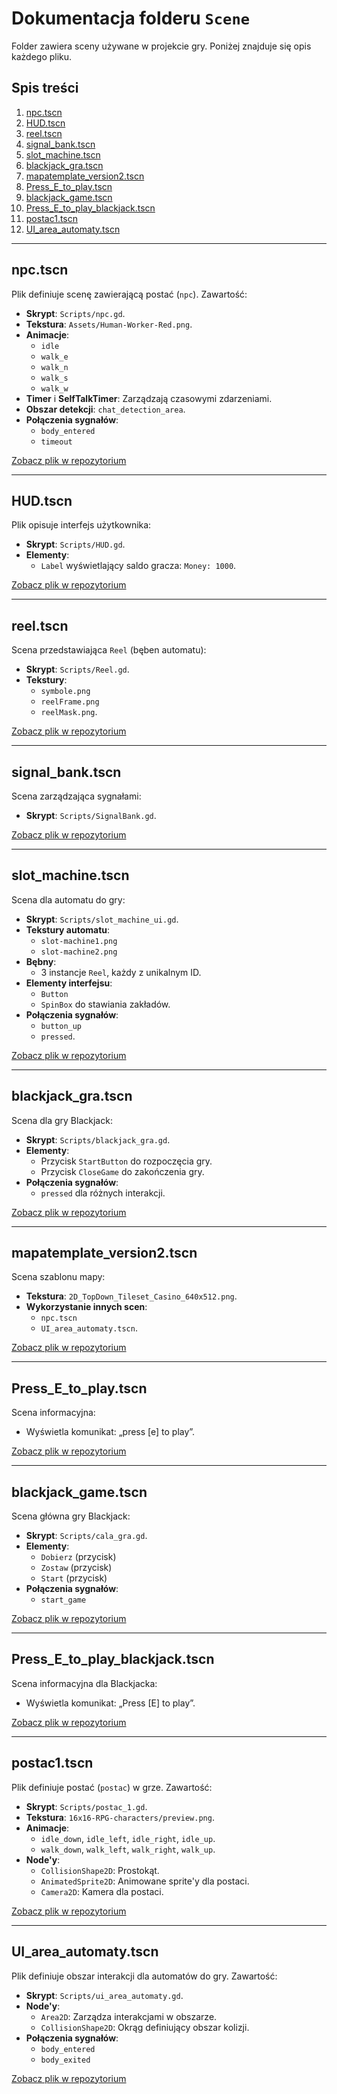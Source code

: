 # Dokumentacja folderu `Scene`

Folder zawiera sceny używane w projekcie gry. Poniżej znajduje się opis każdego pliku.

## Spis treści
1. [npc.tscn](#npctscn)
2. [HUD.tscn](#hudtscn)
3. [reel.tscn](#reeltscn)
4. [signal_bank.tscn](#signal_banktscn)
5. [slot_machine.tscn](#slot_machinetscn)
6. [blackjack_gra.tscn](#blackjack_gratscn)
7. [mapatemplate_version2.tscn](#mapatemplate_version2tscn)
8. [Press_E_to_play.tscn](#press_e_to_playtscn)
9. [blackjack_game.tscn](#blackjack_gametscn)
10. [Press_E_to_play_blackjack.tscn](#press_e_to_play_blackjacktscn)
11. [postac1.tscn](#postac1tscn)
12. [UI_area_automaty.tscn](#ui_area_automatyt)

---

## npc.tscn
Plik definiuje scenę zawierającą postać (`npc`). Zawartość:
- **Skrypt**: `Scripts/npc.gd`.
- **Tekstura**: `Assets/Human-Worker-Red.png`.
- **Animacje**:
  - `idle`
  - `walk_e`
  - `walk_n`
  - `walk_s`
  - `walk_w`
- **Timer** i **SelfTalkTimer**: Zarządzają czasowymi zdarzeniami.
- **Obszar detekcji**: `chat_detection_area`.
- **Połączenia sygnałów**:
  - `body_entered`
  - `timeout`

[Zobacz plik w repozytorium](https://github.com/maciekRogo/Gambling/blob/victor-dev/Scene/npc.tscn)

---

## HUD.tscn
Plik opisuje interfejs użytkownika:
- **Skrypt**: `Scripts/HUD.gd`.
- **Elementy**:
  - `Label` wyświetlający saldo gracza: `Money: 1000`.

[Zobacz plik w repozytorium](https://github.com/maciekRogo/Gambling/blob/victor-dev/Scene/HUD.tscn)

---

## reel.tscn
Scena przedstawiająca `Reel` (bęben automatu):
- **Skrypt**: `Scripts/Reel.gd`.
- **Tekstury**:
  - `symbole.png`
  - `reelFrame.png`
  - `reelMask.png`.

[Zobacz plik w repozytorium](https://github.com/maciekRogo/Gambling/blob/victor-dev/Scene/reel.tscn)

---

## signal_bank.tscn
Scena zarządzająca sygnałami:
- **Skrypt**: `Scripts/SignalBank.gd`.

[Zobacz plik w repozytorium](https://github.com/maciekRogo/Gambling/blob/victor-dev/Scene/signal_bank.tscn)

---

## slot_machine.tscn
Scena dla automatu do gry:
- **Skrypt**: `Scripts/slot_machine_ui.gd`.
- **Tekstury automatu**:
  - `slot-machine1.png`
  - `slot-machine2.png`
- **Bębny**:
  - 3 instancje `Reel`, każdy z unikalnym ID.
- **Elementy interfejsu**:
  - `Button`
  - `SpinBox` do stawiania zakładów.
- **Połączenia sygnałów**:
  - `button_up`
  - `pressed`.

[Zobacz plik w repozytorium](https://github.com/maciekRogo/Gambling/blob/victor-dev/Scene/slot_machine.tscn)

---

## blackjack_gra.tscn
Scena dla gry Blackjack:
- **Skrypt**: `Scripts/blackjack_gra.gd`.
- **Elementy**:
  - Przycisk `StartButton` do rozpoczęcia gry.
  - Przycisk `CloseGame` do zakończenia gry.
- **Połączenia sygnałów**:
  - `pressed` dla różnych interakcji.

[Zobacz plik w repozytorium](https://github.com/maciekRogo/Gambling/blob/victor-dev/Scene/blackjack_gra.tscn)

---

## mapatemplate_version2.tscn
Scena szablonu mapy:
- **Tekstura**: `2D_TopDown_Tileset_Casino_640x512.png`.
- **Wykorzystanie innych scen**:
  - `npc.tscn`
  - `UI_area_automaty.tscn`.

[Zobacz plik w repozytorium](https://github.com/maciekRogo/Gambling/blob/victor-dev/Scene/mapatemplate_version2.tscn)

---

## Press_E_to_play.tscn
Scena informacyjna:
- Wyświetla komunikat: „press [e] to play”.

[Zobacz plik w repozytorium](https://github.com/maciekRogo/Gambling/blob/victor-dev/Scene/Press_E_to_play.tscn)

---

## blackjack_game.tscn
Scena główna gry Blackjack:
- **Skrypt**: `Scripts/cala_gra.gd`.
- **Elementy**:
  - `Dobierz` (przycisk)
  - `Zostaw` (przycisk)
  - `Start` (przycisk)
- **Połączenia sygnałów**:
  - `start_game`

[Zobacz plik w repozytorium](https://github.com/maciekRogo/Gambling/blob/victor-dev/Scene/blackjack_game.tscn)

---

## Press_E_to_play_blackjack.tscn
Scena informacyjna dla Blackjacka:
- Wyświetla komunikat: „Press [E] to play”.

[Zobacz plik w repozytorium](https://github.com/maciekRogo/Gambling/blob/victor-dev/Scene/Press_E_to_play_blackjack.tscn)

---

## postac1.tscn
Plik definiuje postać (`postac`) w grze. Zawartość:
- **Skrypt**: `Scripts/postac_1.gd`.
- **Tekstura**: `16x16-RPG-characters/preview.png`.
- **Animacje**:
  - `idle_down`, `idle_left`, `idle_right`, `idle_up`.
  - `walk_down`, `walk_left`, `walk_right`, `walk_up`.
- **Node'y**:
  - `CollisionShape2D`: Prostokąt.
  - `AnimatedSprite2D`: Animowane sprite'y dla postaci.
  - `Camera2D`: Kamera dla postaci.

[Zobacz plik w repozytorium](https://github.com/maciekRogo/Gambling/blob/victor-dev/Scene/postac1.tscn)

---

## UI_area_automaty.tscn
Plik definiuje obszar interakcji dla automatów do gry. Zawartość:
- **Skrypt**: `Scripts/ui_area_automaty.gd`.
- **Node'y**:
  - `Area2D`: Zarządza interakcjami w obszarze.
  - `CollisionShape2D`: Okrąg definiujący obszar kolizji.
- **Połączenia sygnałów**:
  - `body_entered`
  - `body_exited`

[Zobacz plik w repozytorium](https://github.com/maciekRogo/Gambling/blob/victor-dev/Scene/UI_area_automaty.tscn)
